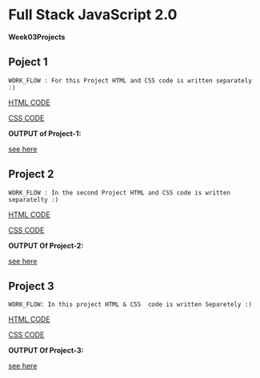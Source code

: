 # Full Stack JavaScript 2.0

**Week03Projects**

## Poject 1 ##

`WORK_FLOW : For this Project HTML and CSS code is written separately :)`


[HTML CODE](./Project_1/sec3prjoject(prj1).html)



[CSS CODE](./Project_1/sec3project(prj1).css)


**OUTPUT of Project-1:**

[see here](./Project_1/images_prj1/output.png)

## Project 2 ##

`WORK_FLOW : In the second Project HTML and CSS code is written separatelty :)`

[HTML CODE](./Project_2/index.html)

[CSS CODE](./Project_2/week03_prj2.css)

**OUTPUT Of Project-2:**

[see here](./Project_2/images_prj2/output.png)

## Project 3 ##

`WORK_FLOW: In this project HTML & CSS  code is written Separetely :)`

[HTML CODE](./Project_3/index.html)

[CSS CODE](./Project_3/style.css)

**OUTPUT Of Project-3:**

[see here](./Project_3/output.png)

